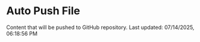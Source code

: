 # Auto Push File

Content that will be pushed to GitHub repository.
Last updated: 07/14/2025, 06:18:56 PM